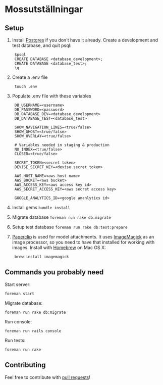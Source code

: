 # Mossutställningar

## Setup
1. Install [Postgres](http://postgresapp.com/) if you don't have it already.
Create a development and test database, and quit psql:

        $psql
        CREATE DATABASE <database_development>;
        CREATE DATABASE <database_test>;
        \q

2. Create a .env file

        touch .env

3. Populate .env file with these variables

        DB_USERNAME=<username>
        DB_PASSWORD=<password>
        DB_DATABASE_DEV=<database_development>
        DB_DATABASE_TEST=<database_test>

        SHOW_NAVIGATION_LINES=<true/false>
        SHOW_GHOST=<true/false>
        SHOW_OVERLAY=<true/false>

        # Variables needed in staging & production
        NO_INDEX=<true/false>
        CLOSED=<true/false>

        SECRET_TOKEN=<secret token>
        DEVISE_SECRET_KEY=<devise secret token>

        AWS_HOST_NAME=<aws host name>
        AWS_BUCKET=<aws bucket>
        AWS_ACCESS_KEY=<aws access key id>
        AWS_SECRET_ACCESS_KEY=<aws secret access key>

        GOOGLE_ANALYTICS_ID=<google ananlytics id>

4. Install gems `bundle install`
5. Migrate database `foreman run rake db:migrate`
6. Setup test database `foreman run rake db:test:prepare`
7. [Paperclip](https://github.com/thoughtbot/paperclip) is used for model attachments. It uses [ImageMagick](http://www.imagemagick.org/) as an image processor, so you need to have that installed for working with images. Install with [Homebrew](http://brew.sh/) on Mac OS X:

        brew install imagemagick

## Commands you probably need
Start server:

    foreman start

Migrate database:

    foreman run rake db:migrate

Run console:

    foreman run rails console

Run tests:

    foreman run rake

## Contributing
Feel free to contribute with [pull requests](https://help.github.com/articles/using-pull-requests)!
